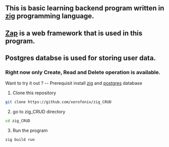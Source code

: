## This is basic learning backend program written in [zig](https://ziglang.org) programming language.

## [Zap](https://zigzap.org) is a web framework that is used in this program.

## Postgres databse is used for storing user data.

### Right now only Create, Read and Delete operation is available.

Want to try it out ?
-- Prerequisit
install [zig](https://ziglang.org) and [postgres](https://postgresql.org) database

1. Clone this repository
```bash
git clone https://github.com/xerofenix/zig_CRUD
```
2. go to zig_CRUD directory
```bash
cd zig_CRUD
```
3. Run the program
```bash
zig build run
```
